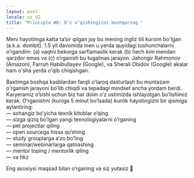 ```yaml
---
layout: post
locale: uz_UZ
title: "Principle #6: O’z o’qishingizni boshqaring."
---
```


Meni hayotimga katta ta’sir qilgan joy bu mening ingliz tili kursim bo'lgan (a.k.a. dombit). 1.5 yil davomida men u yerda quyidagi tushunchalarni o’rgandim: (a) vaqtni bekorga sarflamaslik kerak (b) hech kim mendan qarzdor emas va (c) o’rganish bu tugalmas jarayon. Jahongir Rahmonov (Amazon), Farruh Habibullayev (Google), va Sherali Obidov (Google) akalar ham o'sha yerda o'qib chiqishgan.

Baxtimga boshqa kasblardan farqli o'laroq dasturlash bu muntazam o'rganish jarayoni bo’lib chiqdi va tepadagi mindset ancha yordam berdi. Karyeramiz o’sishi uchun biz har doim o’z ustimizda ishlayotgan bo’lishimiz kerak. O’rganishni (kuniga 5 minut bo’lsada) kunlik hayotingizni bir qismiga aylantiring:\
— sohangiz bo’yicha texnik kitoblar o’qing\
— sizga qiziq bo’lgan yangi texnologiyalarni o’rganing\
— pet projectlar qiling\
— open sourcega hissa qo’shing\
— study grouplarga a’zo bo’ling\
— seminar/webinarlarga qatnashing\
— mentor toping / mentorlik qiling\
— va hkz

Eng asosiysi maqsad bilan o’rganing va siz yutasiz 🙂